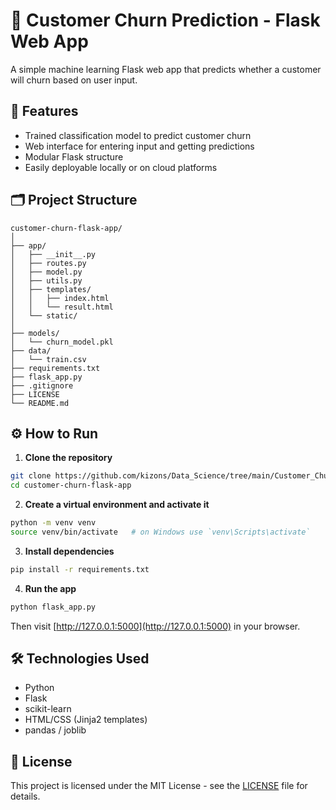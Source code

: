# 🧠 Customer Churn Prediction - Flask Web App

A simple machine learning Flask web app that predicts whether a customer will churn based on user input.

## 🚀 Features

- Trained classification model to predict customer churn
- Web interface for entering input and getting predictions
- Modular Flask structure
- Easily deployable locally or on cloud platforms

## 🗂️ Project Structure

```
customer-churn-flask-app/
│
├── app/
│   ├── __init__.py
│   ├── routes.py
│   ├── model.py
│   ├── utils.py
│   ├── templates/
│   │   ├── index.html
│   │   └── result.html
│   └── static/
│
├── models/
│   └── churn_model.pkl
├── data/
│   └── train.csv
├── requirements.txt
├── flask_app.py
├── .gitignore
├── LICENSE
└── README.md
```

## ⚙️ How to Run

1. **Clone the repository**
```bash
git clone https://github.com/kizons/Data_Science/tree/main/Customer_Churn_Prediction/customer-churn-flask-app.git
cd customer-churn-flask-app
```

2. **Create a virtual environment and activate it**
```bash
python -m venv venv
source venv/bin/activate   # on Windows use `venv\Scripts\activate`
```

3. **Install dependencies**
```bash
pip install -r requirements.txt
```

4. **Run the app**
```bash
python flask_app.py
```

Then visit [http://127.0.0.1:5000](http://127.0.0.1:5000) in your browser.

## 🛠 Technologies Used

- Python
- Flask
- scikit-learn
- HTML/CSS (Jinja2 templates)
- pandas / joblib

## 📝 License

This project is licensed under the MIT License - see the [LICENSE](LICENSE) file for details.